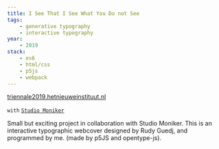 ```yaml
---
title: I See That I See What You Do not See
tags:
    - generative typography
    - interactive typography
year:
    - 2019
stack:
    - es6
    - html/css
    - p5js
    - webpack
---
```

[triennale2019.hetnieuweinstituut.nl](https://triennale2019.hetnieuweinstituut.nl)

`with` [`Studio Moniker`](https://studiomoniker.com)

Small but exciting project in collaboration with Studio Moniker. This is an interactive typographic webcover designed by Rudy Guedj, and programmed by me. (made by p5JS and opentype-js).
